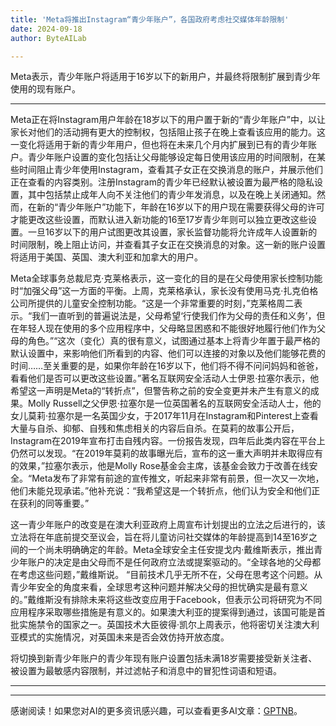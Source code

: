 ```yaml
---
title: 'Meta将推出Instagram“青少年账户”，各国政府考虑社交媒体年龄限制'
date: 2024-09-18
author: ByteAILab

---
```


Meta表示，青少年账户将适用于16岁以下的新用户，并最终将限制扩展到青少年使用的现有账户。

---


Meta正在将Instagram用户年龄在18岁以下的用户置于新的“青少年账户”中，以让家长对他们的活动拥有更大的控制权，包括阻止孩子在晚上查看该应用的能力。这一变化将适用于新的青少年用户，但也将在未来几个月内扩展到已有的青少年账户。青少年账户设置的变化包括让父母能够设定每日使用该应用的时间限制，在某些时间阻止青少年使用Instagram，查看其子女正在交换消息的账户，并展示他们正在查看的内容类别。注册Instagram的青少年已经默认被设置为最严格的隐私设置，其中包括禁止成年人向不关注他们的青少年发消息，以及在晚上关闭通知。然而，在新的“青少年账户”功能下，年龄在16岁以下的用户现在需要获得父母的许可才能更改这些设置，而默认进入新功能的16至17岁青少年则可以独立更改这些设置。一旦16岁以下的用户试图更改其设置，家长监督功能将允许成年人设置新的时间限制，晚上阻止访问，并查看其子女正在交换消息的对象。这一新的账户设置将适用于美国、英国、澳大利亚和加拿大的用户。

Meta全球事务总裁尼克·克莱格表示，这一变化的目的是在父母使用家长控制功能时“加强父母”这一方面的平衡。上周，克莱格承认，家长没有使用马克·扎克伯格公司所提供的儿童安全控制功能。“这是一个非常重要的时刻，”克莱格周二表示。“我们一直听到的普遍说法是，父母希望‘行使我们作为父母的责任和义务’，但在年轻人现在使用的多个应用程序中，父母略显困惑和不能很好地履行他们作为父母的角色。”“这次（变化）真的很有意义，试图通过基本上将青少年置于最严格的默认设置中，来影响他们所看到的内容、他们可以连接的对象以及他们能够花费的时间……至关重要的是，如果你年龄在16岁以下，他们将不得不问问妈妈和爸爸，看看他们是否可以更改这些设置。”著名互联网安全活动人士伊恩·拉塞尔表示，他希望这一声明是Meta的“转折点”，但警告称之前的安全变更并未产生有意义的成果。Molly Russell之父伊恩·拉塞尔是一位英国著名的互联网安全活动人士，他的女儿莫莉·拉塞尔是一名英国少女，于2017年11月在Instagram和Pinterest上查看大量与自杀、抑郁、自残和焦虑相关的内容后自杀。在莫莉的故事公开后，Instagram在2019年宣布打击自残内容。一份报告发现，四年后此类内容在平台上仍然可以发现。“在2019年莫莉的故事曝光后，宣布的这一重大声明并未取得应有的效果，”拉塞尔表示，他是Molly Rose基金会主席，该基金会致力于改善在线安全。“Meta发布了非常有前途的宣传推文，听起来非常有前景，但一次又一次地，他们未能兑现承诺。”他补充说：“我希望这是一个转折点，他们认为安全和他们正在获利的同等重要。”

这一青少年账户的改变是在澳大利亚政府上周宣布计划提出的立法之后进行的，该立法将在年底前提交至议会，旨在将儿童访问社交媒体的年龄提高到14至16岁之间的一个尚未明确确定的年龄。Meta全球安全主任安提戈内·戴维斯表示，推出青少年账户的决定是由父母而不是任何政府立法或提案驱动的。“全球各地的父母都在考虑这些问题，”戴维斯说。 “目前技术几乎无所不在，父母在思考这个问题。从青少年安全的角度来看，全球思考这种问题并解决父母的担忧确实是最有意义的。”戴维斯没有排除未来将这些改变应用于Facebook，但表示公司将研究为不同应用程序采取哪些措施是有意义的。如果澳大利亚的提案得到通过，该国可能是首批实施禁令的国家之一。英国技术大臣彼得·凯尔上周表示，他将密切关注澳大利亚模式的实施情况，对英国未来是否会效仿持开放态度。

将切换到新青少年账户的青少年现有账户设置包括未满18岁需要接受新关注者、被设置为最敏感内容限制，并过滤帖子和消息中的冒犯性词语和短语。


---
---
感谢阅读！如果您对AI的更多资讯感兴趣，可以查看更多AI文章：[GPTNB](https://gptnb.com)。